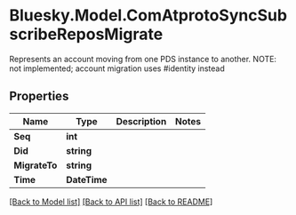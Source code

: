 # Bluesky.Model.ComAtprotoSyncSubscribeReposMigrate
Represents an account moving from one PDS instance to another. NOTE: not implemented; account migration uses #identity instead

## Properties

Name | Type | Description | Notes
------------ | ------------- | ------------- | -------------
**Seq** | **int** |  | 
**Did** | **string** |  | 
**MigrateTo** | **string** |  | 
**Time** | **DateTime** |  | 

[[Back to Model list]](../README.md#documentation-for-models) [[Back to API list]](../README.md#documentation-for-api-endpoints) [[Back to README]](../README.md)

